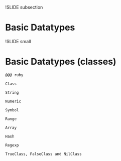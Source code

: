!SLIDE subsection

# Basic Datatypes

!SLIDE small

# Basic Datatypes (classes)

    @@@ ruby

    Class

    String

    Numeric

    Symbol

    Range

    Array

    Hash

    Regexp

    TrueClass, FalseClass and NilClass



